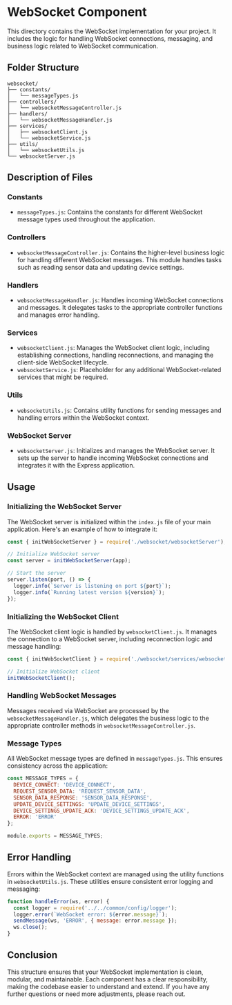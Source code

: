 
# WebSocket Component

This directory contains the WebSocket implementation for your project. It includes the logic for handling WebSocket connections, messaging, and business logic related to WebSocket communication.

## Folder Structure

```
websocket/
├── constants/
│   └── messageTypes.js
├── controllers/
│   └── websocketMessageController.js
├── handlers/
│   └── websocketMessageHandler.js
├── services/
│   ├── websocketClient.js
│   └── websocketService.js
├── utils/
│   └── websocketUtils.js
└── websocketServer.js
```

## Description of Files

### Constants

- `messageTypes.js`: Contains the constants for different WebSocket message types used throughout the application.

### Controllers

- `websocketMessageController.js`: Contains the higher-level business logic for handling different WebSocket messages. This module handles tasks such as reading sensor data and updating device settings.

### Handlers

- `websocketMessageHandler.js`: Handles incoming WebSocket connections and messages. It delegates tasks to the appropriate controller functions and manages error handling.

### Services

- `websocketClient.js`: Manages the WebSocket client logic, including establishing connections, handling reconnections, and managing the client-side WebSocket lifecycle.
- `websocketService.js`: Placeholder for any additional WebSocket-related services that might be required.

### Utils

- `websocketUtils.js`: Contains utility functions for sending messages and handling errors within the WebSocket context.

### WebSocket Server

- `websocketServer.js`: Initializes and manages the WebSocket server. It sets up the server to handle incoming WebSocket connections and integrates it with the Express application.

## Usage

### Initializing the WebSocket Server

The WebSocket server is initialized within the `index.js` file of your main application. Here's an example of how to integrate it:

```javascript
const { initWebSocketServer } = require('./websocket/websocketServer');

// Initialize WebSocket server
const server = initWebSocketServer(app);

// Start the server
server.listen(port, () => {
  logger.info(`Server is listening on port ${port}`);
  logger.info(`Running latest version ${version}`);
});
```

### Initializing the WebSocket Client

The WebSocket client logic is handled by `websocketClient.js`. It manages the connection to a WebSocket server, including reconnection logic and message handling:

```javascript
const { initWebSocketClient } = require('./websocket/services/websocketClient');

// Initialize WebSocket client
initWebSocketClient();
```

### Handling WebSocket Messages

Messages received via WebSocket are processed by the `websocketMessageHandler.js`, which delegates the business logic to the appropriate controller methods in `websocketMessageController.js`.

### Message Types

All WebSocket message types are defined in `messageTypes.js`. This ensures consistency across the application:

```javascript
const MESSAGE_TYPES = {
  DEVICE_CONNECT: 'DEVICE_CONNECT',
  REQUEST_SENSOR_DATA: 'REQUEST_SENSOR_DATA',
  SENSOR_DATA_RESPONSE: 'SENSOR_DATA_RESPONSE',
  UPDATE_DEVICE_SETTINGS: 'UPDATE_DEVICE_SETTINGS',
  DEVICE_SETTINGS_UPDATE_ACK: 'DEVICE_SETTINGS_UPDATE_ACK',
  ERROR: 'ERROR'
};

module.exports = MESSAGE_TYPES;
```

## Error Handling

Errors within the WebSocket context are managed using the utility functions in `websocketUtils.js`. These utilities ensure consistent error logging and messaging:

```javascript
function handleError(ws, error) {
  const logger = require('../../common/config/logger');
  logger.error(`WebSocket error: ${error.message}`);
  sendMessage(ws, 'ERROR', { message: error.message });
  ws.close();
}
```

## Conclusion

This structure ensures that your WebSocket implementation is clean, modular, and maintainable. Each component has a clear responsibility, making the codebase easier to understand and extend. If you have any further questions or need more adjustments, please reach out.
